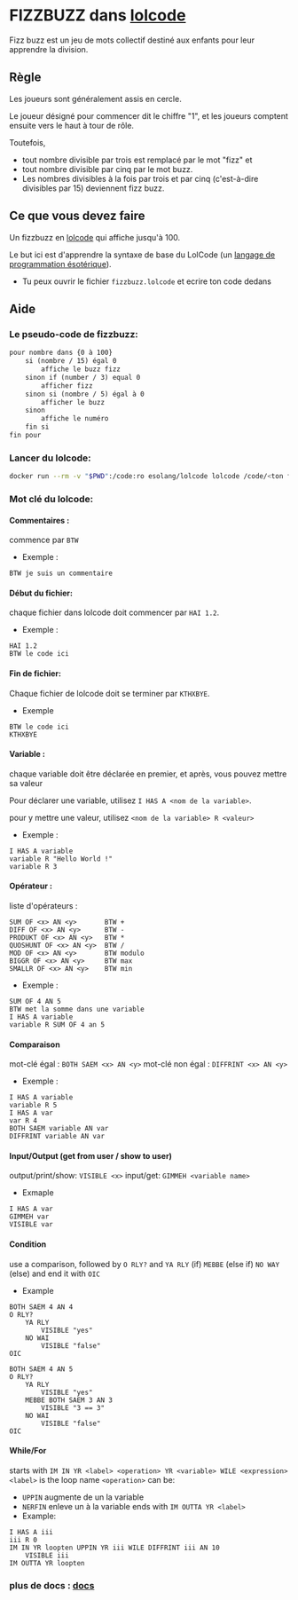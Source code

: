 # FIZZBUZZ dans [lolcode](http://www.lolcode.org/)

Fizz buzz est un jeu de mots collectif destiné aux enfants pour leur apprendre la division.


## Règle

Les joueurs sont généralement assis en cercle.

Le joueur désigné pour commencer dit le chiffre "1", et les joueurs comptent ensuite vers le haut à tour de rôle.

Toutefois,
- tout nombre divisible par trois est remplacé par le mot "fizz" et
- tout nombre divisible par cinq par le mot buzz.
- Les nombres divisibles à la fois par trois et par cinq (c'est-à-dire divisibles par 15) deviennent fizz buzz.


## Ce que vous devez faire

Un fizzbuzz en [lolcode](https://en.wikipedia.org/wiki/LOLCODE) qui affiche jusqu'à 100.

Le but ici est d'apprendre la syntaxe de base du LolCode (un [langage de programmation ésotérique](https://en.wikipedia.org/wiki/Esoteric_programming_language)).

- Tu peux ouvrir le fichier `fizzbuzz.lolcode` et ecrire ton code dedans

## Aide

### Le pseudo-code de fizzbuzz:
```txt
pour nombre dans {0 à 100}
    si (nombre / 15) égal 0
        affiche le buzz fizz
    sinon if (number / 3) equal 0
        afficher fizz
    sinon si (nombre / 5) égal à 0
        afficher le buzz
    sinon
        affiche le numéro
    fin si
fin pour
```

### Lancer du lolcode:
```bash
docker run --rm -v "$PWD":/code:ro esolang/lolcode lolcode /code/<ton fichier>
```

### Mot clé du lolcode:

#### Commentaires :
commence par `BTW`
- Exemple :
```
BTW je suis un commentaire
```

#### Début du fichier:
chaque fichier dans lolcode doit commencer par `HAI 1.2`.
- Exemple :
```
HAI 1.2
BTW le code ici
```

#### Fin de fichier:
Chaque fichier de lolcode doit se terminer par `KTHXBYE`.
- Exemple
```
BTW le code ici
KTHXBYE
```

#### Variable :
chaque variable doit être déclarée en premier, et après, vous pouvez mettre sa valeur

Pour déclarer une variable, utilisez `I HAS A <nom de la variable>`.

pour y mettre une valeur, utilisez `<nom de la variable> R <valeur>`
- Exemple :
```
I HAS A variable
variable R "Hello World !"
variable R 3
```

#### Opérateur :
liste d'opérateurs :
```
SUM OF <x> AN <y>       BTW +
DIFF OF <x> AN <y>      BTW -
PRODUKT OF <x> AN <y>   BTW *
QUOSHUNT OF <x> AN <y>  BTW /
MOD OF <x> AN <y>       BTW modulo
BIGGR OF <x> AN <y>     BTW max
SMALLR OF <x> AN <y>    BTW min
```
- Exemple :
```
SUM OF 4 AN 5
BTW met la somme dans une variable
I HAS A variable
variable R SUM OF 4 an 5
```

#### Comparaison
mot-clé égal : `BOTH SAEM <x> AN <y>`
mot-clé non égal : `DIFFRINT <x> AN <y>`
- Exemple :
```
I HAS A variable
variable R 5
I HAS A var
var R 4
BOTH SAEM variable AN var
DIFFRINT variable AN var
```

#### Input/Output (get from user / show to user)
output/print/show: `VISIBLE <x>`
input/get: `GIMMEH <variable name>`
- Exmaple
```
I HAS A var
GIMMEH var
VISIBLE var
```

#### Condition
use a comparison, followed by `O RLY?` and `YA RLY` (if) `MEBBE` (else if) `NO WAY` (else) and end it with `OIC`
- Example
```
BOTH SAEM 4 AN 4
O RLY?
    YA RLY
        VISIBLE "yes"
    NO WAI
        VISIBLE "false"
OIC
```
```
BOTH SAEM 4 AN 5
O RLY?
    YA RLY
        VISIBLE "yes"
    MEBBE BOTH SAEM 3 AN 3
        VISIBLE "3 == 3"
    NO WAI
        VISIBLE "false"
OIC
```

#### While/For
starts with `IM IN YR <label> <operation> YR <variable> WILE <expression>`
`<label>` is the loop name
`<operation>` can be:
- `UPPIN` augmente de un la variable
- `NERFIN` enleve un à la variable
ends with `IM OUTTA YR <label>`
- Example:
```
I HAS A iii
iii R 0
IM IN YR loopten UPPIN YR iii WILE DIFFRINT iii AN 10
    VISIBLE iii
IM OUTTA YR loopten
```

### plus de docs : [docs](https://github.com/justinmeza/lolcode-spec/blob/master/v1.2/lolcode-spec-v1.2.md)
